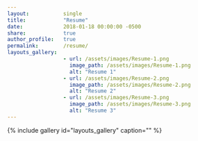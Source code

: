 ```yaml
---
layout:           single
title:            "Resume"
date:             2018-01-18 00:00:00 -0500
share:            true
author_profile:   true
permalink:        /resume/
layouts_gallery:
                  - url: /assets/images/Resume-1.png
                    image_path: /assets/images/Resume-1.png
                    alt: "Resume 1"
                  - url: /assets/images/Resume-2.png
                    image_path: /assets/images/Resume-2.png
                    alt: "Resume 2"
                  - url: /assets/images/Resume-3.png
                    image_path: /assets/images/Resume-3.png
                    alt: "Resume 3"
---
```


{% include gallery id="layouts_gallery" caption="" %}
